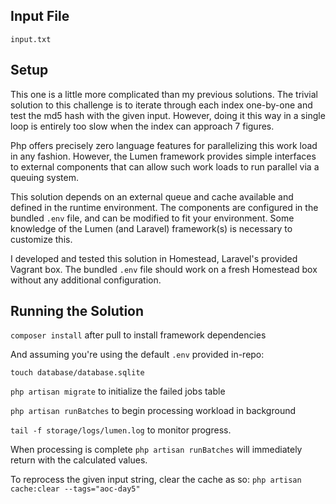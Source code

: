 ## Input File

`input.txt`

## Setup

This one is a little more complicated than my previous solutions. The trivial solution to this challenge is to iterate through each index one-by-one and test the md5 hash with the given input. However, doing it this way in a single loop is entirely too slow when the index can approach 7 figures.

Php offers precisely zero language features for parallelizing this work load in any fashion. However, the Lumen framework provides simple interfaces to external components that can allow such work loads to run parallel via a queuing system.

This solution depends on an external queue and cache available and defined in the runtime environment. The components are configured in the bundled `.env` file, and can be modified to fit your environment. Some knowledge of the Lumen (and Laravel) framework(s) is necessary to customize this.

I developed and tested this solution in Homestead, Laravel's provided Vagrant box. The bundled `.env` file should work on a fresh Homestead box without any additional configuration.

## Running the Solution

`composer install` after pull to install framework dependencies

And assuming you're using the default `.env` provided in-repo:

`touch database/database.sqlite`

`php artisan migrate` to initialize the failed jobs table

`php artisan runBatches` to begin processing workload in background

`tail -f storage/logs/lumen.log` to monitor progress.

When processing is complete `php artisan runBatches` will immediately return with the calculated values.

To reprocess the given input string, clear the cache as so: `php artisan cache:clear --tags="aoc-day5"`